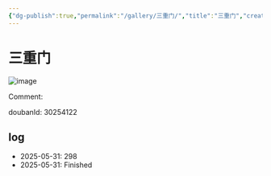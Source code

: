 ```yaml
---
{"dg-publish":true,"permalink":"/gallery/三重门/","title":"三重门","created":"2025-06-25T14:18:44.814+08:00"}
---
```



# 三重门

![image](https://hiraeth-picbed.oss-cn-beijing.aliyuncs.com/20250531154241.webp)

Comment: 



doubanId: 30254122

## log

- 2025-05-31: 298
- 2025-05-31: Finished

